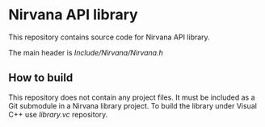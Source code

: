 # Nirvana API library
This repository contains source code for Nirvana API library.

The main header is *Include/Nirvana/Nirvana.h*

## How to build
This repository does not contain any project files.
It must be included as a Git submodule in a Nirvana library project.
To build the library under Visual C++ use *library.vc* repository.
